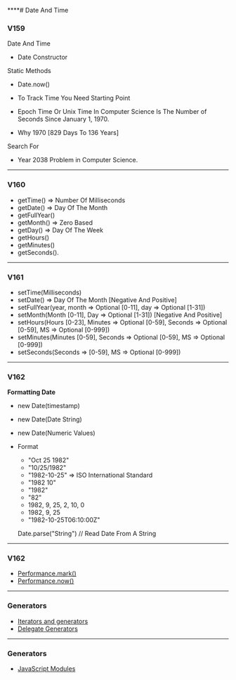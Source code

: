\*\*\*\*# Date And Time

### V159

Date And Time

- Date Constructor

Static Methods

- Date.now()

- To Track Time You Need Starting Point
- Epoch Time Or Unix Time In Computer Science Is The Number of Seconds Since January 1, 1970.
- Why 1970 [829 Days To 136 Years]

Search For

- Year 2038 Problem in Computer Science.

---

### V160

- getTime() => Number Of Milliseconds
- getDate() => Day Of The Month
- getFullYear()
- getMonth() => Zero Based
- getDay() => Day Of The Week
- getHours()
- getMinutes()
- getSeconds().

---

### V161

- setTime(Milliseconds)
- setDate() => Day Of The Month [Negative And Positive]
- setFullYear(year, month => Optional [0-11], day => Optional [1-31])
- setMonth(Month [0-11], Day => Optional [1-31]) [Negative And Positive]
- setHours(Hours [0-23], Minutes => Optional [0-59], Seconds => Optional [0-59], MS => Optional [0-999])
- setMinutes(Minutes [0-59], Seconds => Optional [0-59], MS => Optional [0-999])
- setSeconds(Seconds => [0-59], MS => Optional [0-999])

---

### V162

**Formatting Date**

- new Date(timestamp)
- new Date(Date String)
- new Date(Numeric Values)

- Format

  - "Oct 25 1982"
  - "10/25/1982"
  - "1982-10-25" => ISO International Standard
  - "1982 10"
  - "1982"
  - "82"
  - 1982, 9, 25, 2, 10, 0
  - 1982, 9, 25
  - "1982-10-25T06:10:00Z"

  Date.parse("String") // Read Date From A String

---

### V162

- [Performance.mark()](https://developer.mozilla.org/en-US/docs/Web/API/Performance/mark)
- [Performance.now()](https://developer.mozilla.org/en-US/docs/Web/API/Performance/now)

---

### **Generators**

- [Iterators and generators](https://developer.mozilla.org/en-US/docs/Web/JavaScript/Guide/Iterators_and_Generators)
- [Delegate Generators](https://developer.mozilla.org/en-US/docs/Web/JavaScript/Reference/Operators/yield*)

---

### **Generators**

- [JavaScript Modules](https://developer.mozilla.org/en-US/docs/Web/JavaScript/Guide/Modules)
